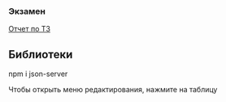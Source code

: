 ### Экзамен

[Отчет по ТЗ](https://drive.google.com/file/d/1TqJsAzsIGKCYn7kMRthhsyBzOPCBODJE/view?usp=sharing)

## Библиотеки

npm i json-server

Чтобы открыть меню редактирования, нажмите на таблицу
